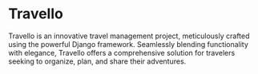 # Travello
 Travello is an innovative travel management project, meticulously crafted using the powerful Django framework. Seamlessly blending functionality with elegance, Travello offers a comprehensive solution for travelers seeking to organize, plan, and share their adventures.
